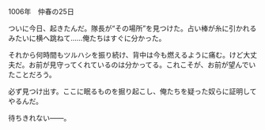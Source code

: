 <!-- title: 探検者の手記 #4 -->

1006年　仲春の25日

ついに今日、起きたんだ。隊長が“その場所”を見つけた。占い棒が糸に引かれるみたいに横へ跳ねて……俺たちはすぐに分かった。

それから何時間もツルハシを振り続け、背中は今も燃えるように痛む。けど大丈夫だ。お前が見守ってくれているのは分かってる。これこそが、お前が望んでいたことだろう。

必ず見つけ出す。ここに眠るものを掘り起こし、俺たちを疑った奴らに証明してやるんだ。

待ちきれない――。
